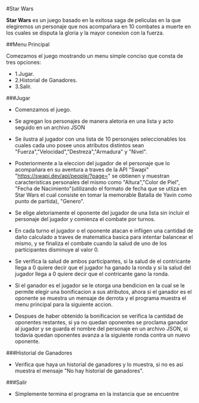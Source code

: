 #Star Wars

**Star Wars** es un juego basado en la exitosa saga de peliculas en la que elegiremos un personaje que nos acompañara en 10 combates a muerte en los cuales se disputa la gloria y la mayor conexion con la fuerza.

##Menu Principal

Comezamos el juego mostrando un menu simple conciso que consta de tres opciones:

- 1.Jugar.
- 2.Historial de Ganadores.
- 3.Salir.

###Jugar

- Comenzamos el juego.

- Se agregan los personajes de manera aletoria en una lista y acto seguido en un archivo JSON

- Se ilustra al jugador con una lista de 10 personajes  seleccionables los cuales cada uno posee unos atributos distintos sean "Fuerza","Velocidad","Destreza","Armadura" y "Nivel".

- Posteriormente a la eleccion del jugador de el personaje que lo acompañara en su aventura a traves de la API "Swapi" "https://swapi.dev/api/people/?page=" se obtienen y muestran caracteristicas personales del mismo como "Altura","Color de Piel", "Fecha de Nacimiento"(utilizando el formato de fecha que se utliza en Star Wars el cual consiste en tomar la memorable Batalla de Yavin como punto de partida), "Genero".

- Se elige aletoriamente el oponente del jugador de una lista sin incluir el personaje del jugador y comienza el combate por turnos.

- En cada turno el jugador o el oponente atacan e infligen una cantidad de daño calculado a traves de matematica basica para intentar balancear el mismo, y se finaliza el combate cuando la salud de uno de los participantes disminuye al valor 0.

- Se verifica la salud de ambos participantes, si la salud de el contricante llega a 0 quiere decir que el jugador ha ganado la ronda y si la salud del jugador llega a 0 quiere decir que el contricante gano la ronda.

- Si el ganador es el jugador se le otorga una bendicion en la cual se le permite elegir una bonificacion a sus atributos, ahora si el ganador es el oponente se muestra un mensaje de derrota y el programa muestra el menu principal para la siguiente accion.

- Despues de haber obtenido la bonificacion se verifica la cantidad de oponentes restantes, si ya no quedan oponentes se proclama ganador al jugador y se guarda el nombre del personaje en un archivo JSON, si todavia quedan oponentes avanza a la siguiente ronda contra un nuevo oponente.

###Historial de Ganadores

- Verifica que haya un historial de ganadores y lo muestra, si no es asi muestra el mensaje "No hay historial de ganadores".


###Salir

- Simplemente termina el programa en la instancia que se encuentre
